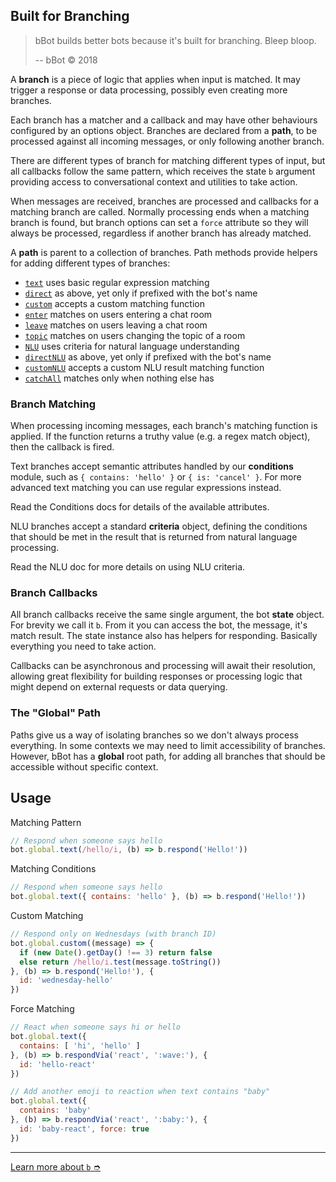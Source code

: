 
## Built for Branching

> bBot builds better bots because it's built for branching.
> Bleep bloop.
> 
> -- bBot ©️ 2018

A **branch** is a piece of logic that applies when input is matched. It may
trigger a response or data processing, possibly even creating more branches.

Each branch has a matcher and a callback and may have other behaviours
configured by an options object. Branches are declared from a **path**, to be
processed against all incoming messages, or only following another branch.

There are different types of branch for matching different types of input, but
all callbacks follow the same pattern, which receives the state `b` argument
providing access to conversational context and utilities to take action.

When messages are received, branches are processed and callbacks for a matching
branch are called. Normally processing ends when a matching branch is found,
but branch options can set a `force` attribute so they will always be processed,
regardless if another branch has already matched.

A **path** is parent to a collection of branches. Path methods provide helpers
for adding different types of branches:

- [`text`](https://amazebot.github.io/bbot/classes/path.html#text)
  uses basic regular expression matching
- [`direct`](https://amazebot.github.io/bbot/classes/path.html#direct)
  as above, yet only if prefixed with the bot's name
- [`custom`](https://amazebot.github.io/bbot/classes/path.html#custom)
  accepts a custom matching function
- [`enter`](https://amazebot.github.io/bbot/classes/path.html#enter)
  matches on users entering a chat room
- [`leave`](https://amazebot.github.io/bbot/classes/path.html#leave)
  matches on users leaving a chat room
- [`topic`](https://amazebot.github.io/bbot/classes/path.html#topic)
  matches on users changing the topic of a room
- [`NLU`](https://amazebot.github.io/bbot/classes/path.html#nlu)
  uses criteria for natural language understanding
- [`directNLU`](https://amazebot.github.io/bbot/classes/path.html#directnlu)
  as above, yet only if prefixed with the bot's name
- [`customNLU`](https://amazebot.github.io/bbot/classes/path.html#customnlu)
  accepts a custom NLU result matching function
- [`catchAll`](https://amazebot.github.io/bbot/classes/path.html#catchall)
  matches only when nothing else has

### Branch Matching

When processing incoming messages, each branch's matching function is applied.
If the function returns a truthy value (e.g. a regex match object), then the
callback is fired.

Text branches accept semantic attributes handled by our **conditions** module,
such as `{ contains: 'hello' }` or `{ is: 'cancel' }`. For more advanced text
matching you can use regular expressions instead.

Read the Conditions docs for details of the available attributes.

NLU branches accept a standard **criteria** object, defining the conditions that
should be met in the result that is returned from natural language processing.

Read the NLU doc for more details on using NLU criteria.

### Branch Callbacks

All branch callbacks receive the same single argument, the bot **state** object. 
For brevity we call it `b`. From it you can access the bot, the message, it's
match result. The state instance also has helpers for responding.
Basically everything you need to take action.

Callbacks can be asynchronous and processing will await their resolution,
allowing great flexibility for building responses or processing logic that might
depend on external requests or data querying.

### The "Global" Path

Paths give us a way of isolating branches so we don't always process everything.
In some contexts we may need to limit accessibility of branches. However, bBot
has a **global** root path, for adding all branches that should be accessible
without specific context.

## Usage

Matching Pattern

```js
// Respond when someone says hello
bot.global.text(/hello/i, (b) => b.respond('Hello!'))
```

Matching Conditions

```js
// Respond when someone says hello
bot.global.text({ contains: 'hello' }, (b) => b.respond('Hello!'))
```

Custom Matching

```js
// Respond only on Wednesdays (with branch ID)
bot.global.custom((message) => {
  if (new Date().getDay() !== 3) return false
  else return /hello/i.test(message.toString())
}, (b) => b.respond('Hello!'), {
  id: 'wednesday-hello'
})
```

Force Matching

```js
// React when someone says hi or hello
bot.global.text({
  contains: [ 'hi', 'hello' ]
}, (b) => b.respondVia('react', ':wave:'), {
  id: 'hello-react'
})

// Add another emoji to reaction when text contains "baby"
bot.global.text({
  contains: 'baby'
}, (b) => b.respondVia('react', ':baby:'), {
  id: 'baby-react', force: true
})
```
---

<a href="/docs/thought" class="btn btn-secondary">Learn more about `b` ➮</a>